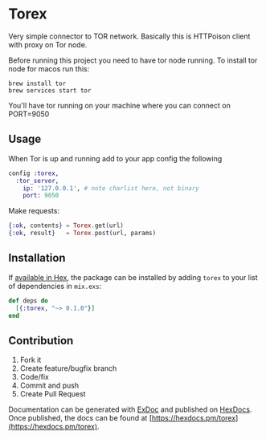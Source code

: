 # Torex

Very simple connector to TOR network. Basically this is HTTPoison client with proxy on Tor node.

Before running this project you need to have tor node running.
To install tor node for macos run this:

    brew install tor
    brew services start tor

You'll have tor running on your machine where you can connect on PORT=9050

## Usage

When Tor is up and running add to your app config the following

```elixir
config :torex,
  :tor_server,
    ip: '127.0.0.1', # note charlist here, not binary
    port: 9050
```

Make requests:

```elixir
{:ok, contents} = Torex.get(url)
{:ok, result}   = Torex.post(url, params)
```

## Installation

If [available in Hex](https://hex.pm/docs/publish), the package can be installed
by adding `torex` to your list of dependencies in `mix.exs`:

```elixir
def deps do
  [{:torex, "~> 0.1.0"}]
end
```

## Contribution

1. Fork it
2. Create feature/bugfix branch
3. Code/fix
4. Commit and push
5. Create Pull Request

Documentation can be generated with [ExDoc](https://github.com/elixir-lang/ex_doc)
and published on [HexDocs](https://hexdocs.pm). Once published, the docs can
be found at [https://hexdocs.pm/torex](https://hexdocs.pm/torex).
